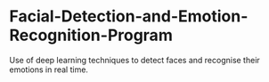 # Facial-Detection-and-Emotion-Recognition-Program
Use of deep learning techniques to detect faces and recognise their emotions in real time. 
